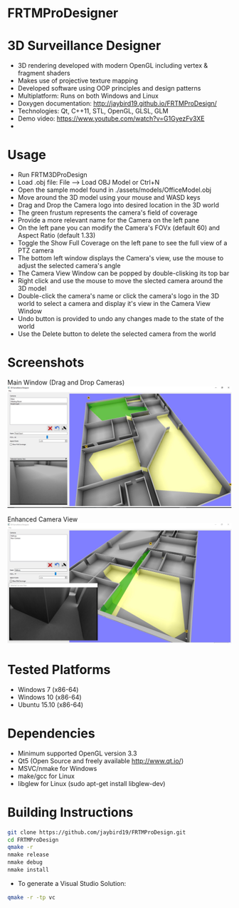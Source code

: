 FRTMProDesigner
===============

3D Surveillance Designer
========================

- 3D rendering developed with modern OpenGL including vertex & fragment shaders
- Makes use of projective texture mapping
- Developed software using OOP principles and design patterns
- Multiplatform: Runs on both Windows and Linux
- Doxygen documentation: http://jaybird19.github.io/FRTMProDesign/
- Technologies: Qt, C++11, STL, OpenGL, GLSL, GLM
- Demo video: https://www.youtube.com/watch?v=G1GyezFv3XE
-

Usage
=====
- Run FRTM3DProDesign
- Load .obj file: File --> Load OBJ Model or Ctrl+N
- Open the sample model found in ./assets/models/OfficeModel.obj
- Move around the 3D model using your mouse and WASD keys
- Drag and Drop the Camera logo into desired location in the 3D world
- The green frustum represents the camera's field of coverage
- Provide a more relevant name for the Camera on the left pane
- On the left pane you can modify the Camera's FOVx (default 60) and Aspect Ratio (default 1.33)
- Toggle the Show Full Coverage on the left pane to see the full view of a PTZ camera
- The bottom left window displays the Camera's view, use the mouse to adjust the selected camera's angle
- The Camera View Window can be popped by double-clisking its top bar
- Right click and use the mouse to move the slected camera around the 3D model
- Double-click the camera's name or click the camera's logo in the 3D world to select a camera and display it's view in the Camera View Window
- Undo button is provided to undo any changes made to the state of the world
- Use the Delete button to delete the selected camera from the world

Screenshots
===========
Main Window (Drag and Drop Cameras)
![Alt text](./misc/screenshots/main_window.jpg?raw=true "Main Window")

Enhanced Camera View
![Alt text](./misc/screenshots/room_corner.jpg?raw=true "Enahnced Camera View")

Tested Platforms
================
- Windows 7 (x86-64)
- Windows 10 (x86-64)
- Ubuntu 15.10 (x86-64)

Dependencies
============
- Minimum supported OpenGL version 3.3
- Qt5 (Open Source and freely available http://www.qt.io/)
- MSVC/nmake for Windows
- make/gcc for Linux
- libglew for Linux (sudo apt-get install libglew-dev)

Building Instructions
=====================
```bash
git clone https://github.com/jaybird19/FRTMProDesign.git
cd FRTMProDesign
qmake -r
nmake release
nmake debug
nmake install
```

- To generate a Visual Studio Solution:
```bash
qmake -r -tp vc
```
